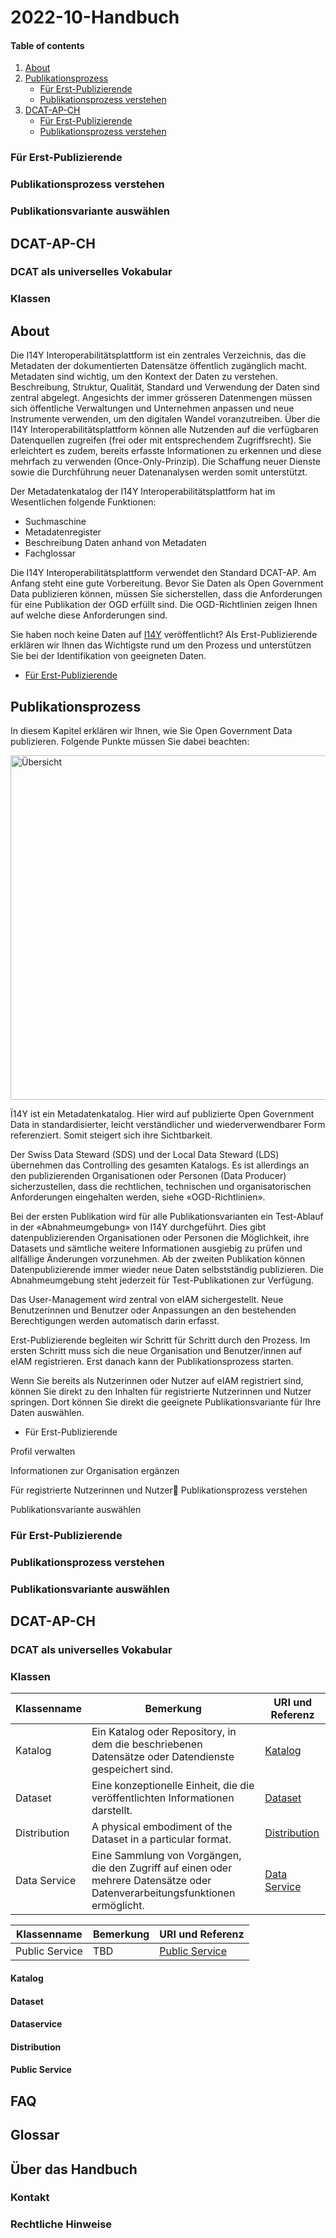 # 2022-10-Handbuch

#### Table of contents

1. [About](#About)
2. [Publikationsprozess](#Publikationsprozess)
    - [Für Erst-Publizierende](#Für-Erst-Publizierende)
    - [Publikationsprozess verstehen](#Publikationsprozess-verstehen)
3. [DCAT-AP-CH](#DCAT-AP-CH)
    - [Für Erst-Publizierende](#Für-Erst-Publizierende)
    - [Publikationsprozess verstehen](#Publikationsprozess-verstehen)

### Für Erst-Publizierende

### Publikationsprozess verstehen

### Publikationsvariante auswählen

## DCAT-AP-CH
### DCAT als universelles Vokabular

### Klassen

## About

Die I14Y Interoperabilitätsplattform ist ein zentrales Verzeichnis, das die Metadaten der dokumentierten Datensätze öffentlich zugänglich macht.
Metadaten sind wichtig, um den Kontext der Daten zu verstehen. Beschreibung, Struktur, Qualität, Standard und Verwendung der Daten sind zentral abgelegt. Angesichts der immer grösseren Datenmengen müssen sich öffentliche Verwaltungen und Unternehmen anpassen und neue Instrumente verwenden, um den digitalen Wandel voranzutreiben.
Über die I14Y Interoperabilitätsplattform können alle Nutzenden auf die verfügbaren Datenquellen zugreifen (frei oder mit entsprechendem Zugriffsrecht). Sie erleichtert es zudem, bereits erfasste Informationen zu erkennen und diese mehrfach zu verwenden (Once-Only-Prinzip). Die Schaffung neuer Dienste sowie die Durchführung neuer Datenanalysen werden somit unterstützt.

Der Metadatenkatalog der I14Y Interoperabilitätsplattform hat im Wesentlichen folgende Funktionen:

* Suchmaschine
* Metadatenregister
* Beschreibung Daten anhand von Metadaten
* Fachglossar

Die I14Y Interoperabilitätsplattform verwendet den Standard DCAT-AP.
Am Anfang steht eine gute Vorbereitung. Bevor Sie Daten als Open Government Data publizieren können, müssen Sie sicherstellen, dass die Anforderungen für eine Publikation der OGD erfüllt sind. Die OGD-Richtlinien zeigen Ihnen auf welche diese Anforderungen sind.

Sie haben noch keine Daten auf [I14Y](https://www.i14y.admin.ch/de/home) veröffentlicht? Als Erst-Publizierende erklären wir Ihnen das Wichtigste rund um den Prozess und unterstützen Sie bei der Identifikation von geeigneten Daten.

* [Für Erst-Publizierende](#Für-Erst-Publizierende)

## Publikationsprozess

In diesem Kapitel erklären wir Ihnen, wie Sie Open Government Data publizieren. Folgende Punkte müssen Sie dabei beachten:

<img width="551" alt="Übersicht" src="https://user-images.githubusercontent.com/115873530/196399836-3fd80e95-3ce8-4030-a88b-e2ce99c71a9f.PNG">

Ï14Y ist ein Metadatenkatalog. Hier wird auf publizierte Open Government Data in standardisierter, leicht verständlicher und wiederverwendbarer Form referenziert. Somit steigert sich ihre Sichtbarkeit.

Der Swiss Data Steward (SDS) und der Local Data Steward (LDS) übernehmen das Controlling des gesamten Katalogs. Es ist allerdings an den publizierenden Organisationen oder Personen (Data Producer) sicherzustellen, dass die rechtlichen, technischen und organisatorischen Anforderungen eingehalten werden, siehe «OGD-Richtlinien».

Bei der ersten Publikation wird für alle Publikationsvarianten ein Test-Ablauf in der «Abnahmeumgebung» von I14Y durchgeführt. Dies gibt datenpublizierenden Organisationen oder Personen die Möglichkeit, ihre Datasets und sämtliche weitere Informationen ausgiebig zu prüfen und allfällige Änderungen vorzunehmen. Ab der zweiten Publikation können Datenpublizierende immer wieder neue Daten selbstständig publizieren. Die Abnahmeumgebung steht jederzeit für Test-Publikationen zur Verfügung.

Das User-Management wird zentral von eIAM sichergestellt. Neue Benutzerinnen und Benutzer oder Anpassungen an den bestehenden Berechtigungen werden automatisch darin erfasst.

Erst-Publizierende begleiten wir Schritt für Schritt durch den Prozess. Im ersten Schritt muss sich die neue Organisation und Benutzer/innen auf eIAM registrieren. Erst danach kann der Publikationsprozess starten.

Wenn Sie bereits als Nutzerinnen oder Nutzer auf eIAM registriert sind, können Sie direkt zu den Inhalten für registrierte Nutzerinnen und Nutzer springen. Dort können Sie direkt die geeignete Publikationsvariante für Ihre Daten auswählen.

* Für Erst-Publizierende

Profil verwalten

Informationen zur Organisation ergänzen

Für registrierte Nutzerinnen und Nutzer
Publikationsprozess verstehen

Publikationsvariante auswählen

### Für Erst-Publizierende

### Publikationsprozess verstehen

### Publikationsvariante auswählen

## DCAT-AP-CH

### DCAT als universelles Vokabular

### Klassen

| Klassenname | Bemerkung | URI und Referenz | 
|-------|------|---------------------------------------------------------------------|
| Katalog | Ein Katalog oder Repository, in dem die beschriebenen Datensätze oder Datendienste gespeichert sind. | [Katalog](#Katalog) |
| Dataset | Eine konzeptionelle Einheit, die die veröffentlichten Informationen darstellt. | [Dataset](#Dataset)|
| Distribution | A physical embodiment of the Dataset in a particular format. | [Distribution](#Distribution) |
| Data Service | Eine Sammlung von Vorgängen, die den Zugriff auf einen oder mehrere Datensätze oder Datenverarbeitungsfunktionen ermöglicht. | [Data Service](#Data-Service) |

| Klassenname | Bemerkung | URI und Referenz | 
|-------|------|---------------------------------------------------------------------|
| Public Service | TBD | [Public Service](#Public-Service) |

#### Katalog

#### Dataset

#### Dataservice

#### Distribution

#### Public Service

## FAQ

## Glossar

## Über das Handbuch

### Kontakt

### Rechtliche Hinweise

